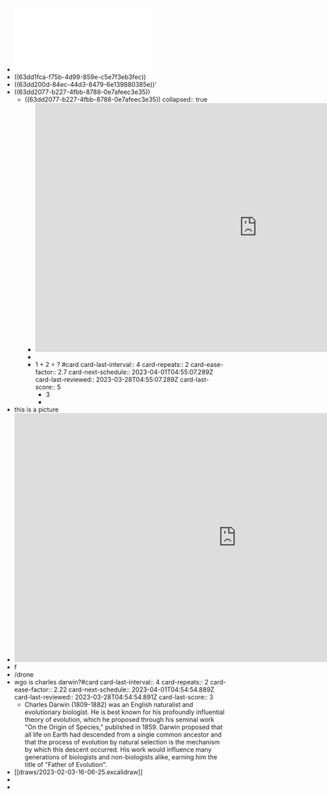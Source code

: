 - ![thermodynamics assignment 1.pdf](../assets/thermodynamics_assignment_1_1675435935859_0.pdf)
- ((63dd1fca-f75b-4d99-859e-c5e7f3eb3fec))
- ((63dd200d-84ec-44d3-8479-6e139880385e))'
- ((63dd2077-b227-4fbb-8788-0e7afeec3e35))
	- ((63dd2077-b227-4fbb-8788-0e7afeec3e35))
	  collapsed:: true
		- <iframe width="1003" height="564" src="https://www.youtube.com/embed/g9JG4qw0H3I" title="How I Built My Ultimate Productivity System" frameborder="0" allow="accelerometer; autoplay; clipboard-write; encrypted-media; gyroscope; picture-in-picture; web-share" allowfullscreen></iframe>
		-
		- 1 + 2 = ? #card
		  card-last-interval:: 4
		  card-repeats:: 2
		  card-ease-factor:: 2.7
		  card-next-schedule:: 2023-04-01T04:55:07.289Z
		  card-last-reviewed:: 2023-03-28T04:55:07.289Z
		  card-last-score:: 5
			- 3
			-
- this is a picture
- <iframe width="1003" height="564" src="https://www.youtube.com/embed/g9JG4qw0H3I" title="How I Built My Ultimate Productivity System" frameborder="0" allow="accelerometer; autoplay; clipboard-write; encrypted-media; gyroscope; picture-in-picture; web-share" allowfullscreen></iframe>
- f
- /drone
- wgo is charles darwin?#card
  card-last-interval:: 4
  card-repeats:: 2
  card-ease-factor:: 2.22
  card-next-schedule:: 2023-04-01T04:54:54.889Z
  card-last-reviewed:: 2023-03-28T04:54:54.891Z
  card-last-score:: 3
	- Charles Darwin (1809-1882) was an English naturalist and evolutionary biologist. He is best known for his profoundly influential theory of evolution, which he proposed through his seminal work "On the Origin of Species," published in 1859. Darwin proposed that all life on Earth had descended from a single common ancestor and that the process of evolution by natural selection is the mechanism by which this descent occurred. His work would influence many generations of biologists and non-biologists alike, earning him the title of "Father of Evolution".
- [[draws/2023-02-03-16-06-25.excalidraw]]
-
-
